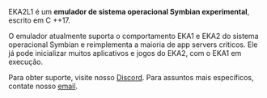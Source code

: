 EKA2L1 é um **emulador de sistema operacional Symbian experimental**, escrito em C ++17.

O emulador atualmente suporta o comportamento EKA1 e EKA2 do sistema operacional Symbian e reimplementa a maioria de app servers críticos. Ele já pode inicializar muitos aplicativos e jogos do EKA2, com o EKA1 em execução.

Para obter suporte, visite nosso [Discord](https://discord.gg/5Bm5SJ9). Para assuntos mais específicos, contate nosso [email](mailto:cc@12z1.com).
